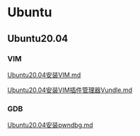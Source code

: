 # Ubuntu

## Ubuntu20.04

### VIM

[Ubuntu20.04安装VIM.md](https://github.com/niu0217/Documents/blob/main/SoftwareInstall/Ubuntu/Ubuntu20.04安装VIM.md)

[Ubuntu20.04安装VIM插件管理器Vundle.md](https://github.com/niu0217/Documents/blob/main/SoftwareInstall/Ubuntu/Ubuntu20.04安装VIM插件管理器Vundle.md)

### GDB

[Ubuntu20.04安装pwndbg.md](https://github.com/niu0217/Documents/blob/main/SoftwareInstall/Ubuntu/Ubuntu20.04安装pwndbg.md)

